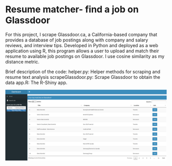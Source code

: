 # Resume matcher- find a job on Glassdoor

For this project, I scrape Glassdoor.ca, a California-based company that provides a database of job postings along with company and salary reviews, and interview tips. Developed in Python and deployed as a web application using R, this program allows a user to upload and match their resume to available job postings on Glassdoor. I use cosine similarity as my distance metric.

Brief description of the code:
helper.py: Helper methods for scraping and resume text analysis
scrapeGlassdoor.py: Scrape Glassdoor to obtain the data
app.R: The R-Shiny app.

![R-Shiny Screenshot](Shiny_screenshot.png)
